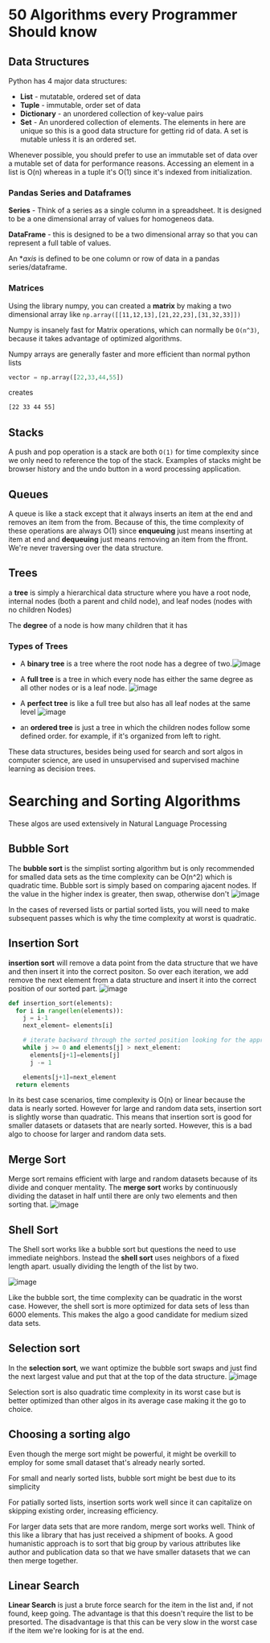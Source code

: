 # 50 Algorithms every Programmer Should know

## Data Structures

Python has 4 major data structures:

* **List** - mutatable, ordered set of data
* **Tuple** - immutable, order set of data
* **Dictionary** - an unordered collection of key-value pairs
* **Set** - An unordered collection of elements. The elements in here are unique so this is a good data structure for getting rid of data. A set is mutable unless it is an ordered set.

Whenever possible, you should prefer to use an immutable set of data over a mutable set of data for performance reasons. Accessing an element in a list is O(n) whereas in a tuple it's O(1) since it's indexed from initialization.

### Pandas Series and Dataframes

**Series** - Think of a series as a single column in a spreadsheet. It is designed to be a one dimensional array of values for homogeneos data.

**DataFrame** - this is designed to be a two dimensional array so that you can represent a full table of values.

An **axis* is defined to be one column or row of data in a pandas series/dataframe.

### Matrices

Using the library numpy, you can created a **matrix** by making a two dimensional array like `np.array([[11,12,13],[21,22,23],[31,32,33]])`

Numpy is insanely fast for Matrix operations, which can normally be `O(n^3)`, because it takes advantage of optimized algorithms.

Numpy arrays are generally faster and more efficient than normal python lists

```py
vector = np.array([22,33,44,55])
```

creates

```sh
[22 33 44 55]
```

## Stacks

A push and pop operation is a stack are both `O(1)` for time complexity since we only need to reference the top of the stack. Examples of stacks might be browser history and the undo button in a word processing application.

## Queues

A queue is like a stack except that it always inserts an item at the end and removes an item from the from. Because of this, the time complexity of these operations are always O(1) since **enqueuing** just means inserting at item at end and **dequeuing** just means removing an item from the ffront. We're never traversing over the data structure.

## Trees

a **tree** is simply a hierarchical data structure where you have a root node, internal nodes (both a parent and child node), and leaf nodes (nodes with no children Nodes)

The **degree** of a node is how many children that it has

### Types of Trees

* A **binary tree** is a tree where the root node has a degree of two.![image](https://github.com/bjellesma/Notes/assets/7660667/d492ce38-7417-4d09-8c36-1cad15472fdf)

* A **full tree** is a tree in which every node has either the same degree as all other nodes or is a leaf node. ![image](https://github.com/bjellesma/Notes/assets/7660667/b8f36f75-9cff-4542-8216-eeb84c7f8fd7)

* A **perfect tree** is like a full tree but also has all leaf nodes at the same level ![image](https://github.com/bjellesma/Notes/assets/7660667/976b0607-13b0-4dc7-8827-85e0c220013e)
* an **ordered tree** is just a tree in which the children nodes follow some defined order. for example, if it's organized from left to right.

These data structures, besides being used for search and sort algos in computer science, are used in unsupervised and supervised machine learning as decision trees.

# Searching and Sorting Algorithms

These algos are used extensively in Natural Language Processing

## Bubble Sort

The **bubble sort** is the simplist sorting algorithm but is only recommended for smalled data sets as the time complexity can be O(n^2) which is quadratic time. Bubble sort is simply based on comparing ajacent nodes. If the value in the higher index is greater, then swap, otherwise don't ![image](https://github.com/bjellesma/Notes/assets/7660667/d6cb7071-748f-4df9-be07-a5c2e893e2d0)

In the cases of reversed lists or partial sorted lists, you will need to make subsequent passes which is why the time complexity at worst is quadratic.

## Insertion Sort

**insertion sort** will remove a data point from the data structure that we have and then insert it into the correct positon. So over each iteration, we add remove the next element from a data structure and insert it into the correct position of our sorted part. ![image](https://github.com/bjellesma/Notes/assets/7660667/4fd94ac7-7d83-40c7-82a6-dd775a6f0b96)

```py
def insertion_sort(elements):
  for i in range(len(elements)):
    j = i-1
    next_element= elements[i]

    # iterate backward through the sorted position looking for the appropriate position for next_element
    while j >= 0 and elements[j] > next_element:
      elements[j+1]=elements[j]
      j -= 1

    elements[j+1]=next_element
  return elements

```

In its best case scenarios, time complexity is O(n) or linear because the data is nearly sorted. However for large and random data sets, insertion sort is slightly worse than quadratic. This means that insertion sort is good for smaller datasets or datasets that are nearly sorted. However, this is a bad algo to choose for larger and random data sets.

## Merge Sort

Merge sort remains efficient with large and random datasets because of its divide and conquer mentality. The **merge sort** works by continuously dividing the dataset in half until there are only two elements and then sorting that. ![image](https://github.com/bjellesma/Notes/assets/7660667/8c332f5c-f50c-4197-bd93-58c072f56a44)

## Shell Sort

The Shell sort works like a bubble sort but questions the need to use immediate neighbors. Instead the **shell sort** uses neighbors of a fixed length apart. usually dividing the length of the list by two.

![image](https://github.com/bjellesma/Notes/assets/7660667/eff25475-2269-4bdf-8605-fc0a784a8d35)

Like the bubble sort, the time complexity can be quadratic in the worst case. However, the shell sort is more optimized for data sets of less than 6000 elements. This makes the algo a good candidate for medium sized data sets.

## Selection sort

In the **selection sort**, we want optimize the bubble sort swaps and just find the next largest value and put that at the top of the data structure.
![image](https://github.com/bjellesma/Notes/assets/7660667/72ea0081-279f-4635-b097-c3b32182c723)

Selection sort is also quadratic time complexity in its worst case but is better optimized than other algos in its average case making it the go to choice.

## Choosing a sorting algo

Even though the merge sort might be powerful, it might be overkill to employ for some small dataset that's already nearly sorted. 

For small and nearly sorted lists, bubble sort might be best due to its simplicity

For patially sorted lists, insertion sorts work well since it can capitalize on skipping existing order, increasing efficiency.

For larger data sets that are more random, merge sort works well. Think of this like a library that has just received a shipment of books. A good humanistic approach is to sort that big group by various attributes like author and publication data so that we have smaller datasets that we can then merge together.

## Linear Search

**Linear Search** is just a brute force search for the item in the list and, if not found, keep going. The advantage is that this doesn't require the list to be presorted. The disadvantage is that this can be very slow in the worst case if the item we're looking for is at the end.
